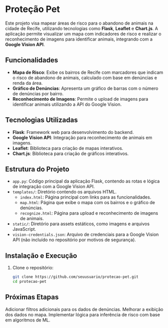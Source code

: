 # Proteção Pet

Este projeto visa mapear áreas de risco para o abandono de animais na cidade de Recife, utilizando tecnologias como **Flask**, **Leaflet** e **Chart.js**. A aplicação permite visualizar um mapa com indicadores de risco e realizar o reconhecimento de imagens para identificar animais, integrando com a **Google Vision API**.

## Funcionalidades

- **Mapa de Risco**: Exibe os bairros de Recife com marcadores que indicam o risco de abandono de animais, calculado com base em denúncias e renda da área.
- **Gráfico de Denúncias**: Apresenta um gráfico de barras com o número de denúncias por bairro.
- **Reconhecimento de Imagens**: Permite o upload de imagens para identificar animais utilizando a API do Google Vision.

## Tecnologias Utilizadas

- **Flask**: Framework web para desenvolvimento do backend.
- **Google Vision API**: Integração para reconhecimento de animais em imagens.
- **Leaflet**: Biblioteca para criação de mapas interativos.
- **Chart.js**: Biblioteca para criação de gráficos interativos.

## Estrutura do Projeto

- `app.py`: Código principal da aplicação Flask, contendo as rotas e lógica de integração com a Google Vision API.
- `templates/`: Diretório contendo os arquivos HTML.
  - `index.html`: Página principal com links para as funcionalidades.
  - `map.html`: Página que exibe o mapa com os bairros e o gráfico de denúncias.
  - `recognize.html`: Página para upload e reconhecimento de imagens de animais.
- `static/`: Diretório para assets estáticos, como imagens e arquivos JavaScript.
- `vision-credentials.json`: Arquivo de credenciais para a Google Vision API (não incluído no repositório por motivos de segurança).

## Instalação e Execução

1. Clone o repositório:
   ```bash
   git clone https://github.com/seuusuario/protecao-pet.git
   cd protecao-pet

## Próximas Etapas
 Adicionar filtros adicionais para os dados de denúncias.
 Melhorar a exibição dos dados no mapa.
 Implementar lógica para inferência de risco com base em algoritmos de ML.
